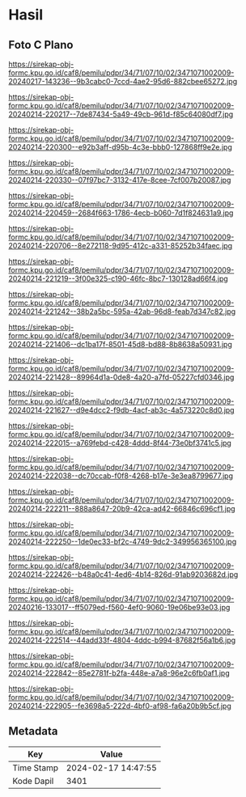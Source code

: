 # Hasil

## Foto C Plano

https://sirekap-obj-formc.kpu.go.id/caf8/pemilu/pdpr/34/71/07/10/02/3471071002009-20240217-143236--9b3cabc0-7ccd-4ae2-95d6-882cbee65272.jpg

https://sirekap-obj-formc.kpu.go.id/caf8/pemilu/pdpr/34/71/07/10/02/3471071002009-20240214-220217--7de87434-5a49-49cb-961d-f85c64080df7.jpg

https://sirekap-obj-formc.kpu.go.id/caf8/pemilu/pdpr/34/71/07/10/02/3471071002009-20240214-220300--e92b3aff-d95b-4c3e-bbb0-127868ff9e2e.jpg

https://sirekap-obj-formc.kpu.go.id/caf8/pemilu/pdpr/34/71/07/10/02/3471071002009-20240214-220330--07f97bc7-3132-417e-8cee-7cf007b20087.jpg

https://sirekap-obj-formc.kpu.go.id/caf8/pemilu/pdpr/34/71/07/10/02/3471071002009-20240214-220459--2684f663-1786-4ecb-b060-7d1f824631a9.jpg

https://sirekap-obj-formc.kpu.go.id/caf8/pemilu/pdpr/34/71/07/10/02/3471071002009-20240214-220706--8e272118-9d95-412c-a331-85252b34faec.jpg

https://sirekap-obj-formc.kpu.go.id/caf8/pemilu/pdpr/34/71/07/10/02/3471071002009-20240214-221219--3f00e325-c190-46fc-8bc7-130128ad66f4.jpg

https://sirekap-obj-formc.kpu.go.id/caf8/pemilu/pdpr/34/71/07/10/02/3471071002009-20240214-221242--38b2a5bc-595a-42ab-96d8-feab7d347c82.jpg

https://sirekap-obj-formc.kpu.go.id/caf8/pemilu/pdpr/34/71/07/10/02/3471071002009-20240214-221406--dc1ba17f-8501-45d8-bd88-8b8638a50931.jpg

https://sirekap-obj-formc.kpu.go.id/caf8/pemilu/pdpr/34/71/07/10/02/3471071002009-20240214-221428--89964d1a-0de8-4a20-a7fd-05227cfd0346.jpg

https://sirekap-obj-formc.kpu.go.id/caf8/pemilu/pdpr/34/71/07/10/02/3471071002009-20240214-221627--d9e4dcc2-f9db-4acf-ab3c-4a573220c8d0.jpg

https://sirekap-obj-formc.kpu.go.id/caf8/pemilu/pdpr/34/71/07/10/02/3471071002009-20240214-222015--a769febd-c428-4ddd-8f44-73e0bf3741c5.jpg

https://sirekap-obj-formc.kpu.go.id/caf8/pemilu/pdpr/34/71/07/10/02/3471071002009-20240214-222038--dc70ccab-f0f8-4268-b17e-3e3ea8799677.jpg

https://sirekap-obj-formc.kpu.go.id/caf8/pemilu/pdpr/34/71/07/10/02/3471071002009-20240214-222211--888a8647-20b9-42ca-ad42-66846c696cf1.jpg

https://sirekap-obj-formc.kpu.go.id/caf8/pemilu/pdpr/34/71/07/10/02/3471071002009-20240214-222250--1de0ec33-bf2c-4749-9dc2-349956365100.jpg

https://sirekap-obj-formc.kpu.go.id/caf8/pemilu/pdpr/34/71/07/10/02/3471071002009-20240214-222426--b48a0c41-4ed6-4b14-826d-91ab9203682d.jpg

https://sirekap-obj-formc.kpu.go.id/caf8/pemilu/pdpr/34/71/07/10/02/3471071002009-20240216-133017--ff5079ed-f560-4ef0-9060-19e06be93e03.jpg

https://sirekap-obj-formc.kpu.go.id/caf8/pemilu/pdpr/34/71/07/10/02/3471071002009-20240214-222514--44add33f-4804-4ddc-b994-87682f56a1b6.jpg

https://sirekap-obj-formc.kpu.go.id/caf8/pemilu/pdpr/34/71/07/10/02/3471071002009-20240214-222842--85e2781f-b2fa-448e-a7a8-96e2c6fb0af1.jpg

https://sirekap-obj-formc.kpu.go.id/caf8/pemilu/pdpr/34/71/07/10/02/3471071002009-20240214-222905--fe3698a5-222d-4bf0-af98-fa6a20b9b5cf.jpg


## Metadata

| Key        | Value               |
| ---------- | ------------------- |
| Time Stamp | 2024-02-17 14:47:55 |
| Kode Dapil | 3401                |



